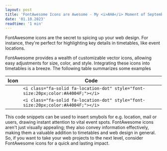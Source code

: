 ```yaml
---
layout: post
title: 'FontAwesome Icons are Awesome - My <i>AHA</i> Moment of September 2023'
date: '01.10.2023'
readtime: '1 min'
---
```


<span class="dropcap">F</span>ontAwesome icons are the secret to spicing up your web design. 
For instance, they're perfect for highlighting key details in timetables, like event locations.

FontAwesome provides a wealth of customizable vector icons, allowing easy adjustments for size, color, and style.
Integrating these icons into timetables is a breeze. 
The following table summarizes some examples

Icon | Code |
--- | --- |
<i class="fa-solid fa-location-dot" style="font-size:20px;color:#A4004F;"></i> |  `<i class="fa-solid fa-location-dot" style="font-size:20px;color:#A4004F;"></i>` | 
<i class="fa-solid fa-location-dot" style="font-size:20px;color:#A4004F;"></i> |  `<i class="fa-solid fa-location-dot" style="font-size:20px;color:#A4004F;"></i>` | 

This code snippets can be used to insert smybols for e.g. location, mail or users, drawing instant attention to vital event spots. 
FontAwesome icons aren't just visually appealing; they also convey information effectively, making them a valuable addition to timetables and web design in general.
So, if you want to take your web projects to the next level, consider FontAwesome icons for a quick and lasting impact.


